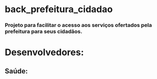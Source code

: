 # back_prefeitura_cidadao
### Projeto para facilitar o acesso aos serviços ofertados pela prefeitura para seus cidadãos.

# Desenvolvedores:

## Saúde: 
